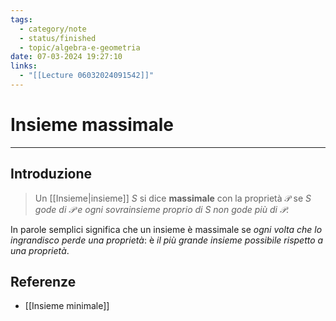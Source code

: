 ```yaml
---
tags:
  - category/note
  - status/finished
  - topic/algebra-e-geometria
date: 07-03-2024 19:27:10
links:
  - "[[Lecture 06032024091542]]"
---
```

# Insieme massimale
---
## Introduzione
> Un [[Insieme|insieme]] $S$ si dice **massimale** con la proprietà $\mathcal{P}$ se _$S$ gode di $\mathcal{P}$ e ogni sovrainsieme proprio di $S$ non gode più di $\mathcal{P}$_.

In parole semplici significa che un insieme è massimale se _ogni volta che lo ingrandisco perde una proprietà_: è _il più grande insieme possibile rispetto a una proprietà_.

## Referenze
- [[Insieme minimale]]